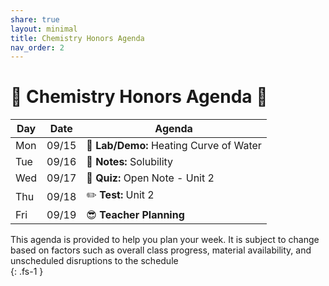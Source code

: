 ```yaml
---
share: true
layout: minimal
title: Chemistry Honors Agenda
nav_order: 2
---
```

# 🧪 Chemistry Honors Agenda 🥽    
  
  
| Day | Date  | Agenda                                  |  
| --- | ----- | --------------------------------------- |  
| Mon | 09/15 | 🧪 **Lab/Demo:** Heating Curve of Water |  
| Tue | 09/16 | 📝 **Notes:** Solubility                |  
| Wed | 09/17 | 💪 **Quiz:** Open Note  - Unit 2        |  
| Thu | 09/18 | ✏️ **Test:** Unit 2                     |  
| Fri | 09/19 | 😎 **Teacher Planning**                 |  
  
  
This agenda is provided to help you plan your week. It is subject to change based on factors such as overall class progress, material availability, and unscheduled disruptions to the schedule    
{: .fs-1 }    
  